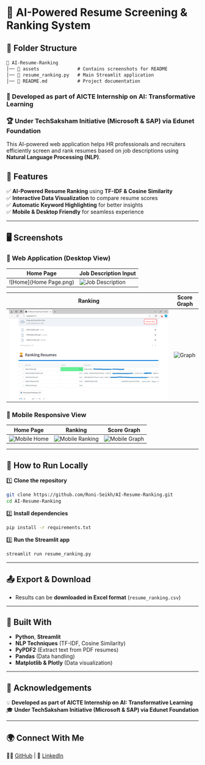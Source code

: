 # 📄 AI-Powered Resume Screening & Ranking System

## 📁 Folder Structure
```
📂 AI-Resume-Ranking
│── 📂 assets              # Contains screenshots for README
│── 📜 resume_ranking.py   # Main Streamlit application
│── 📜 README.md           # Project documentation
```

### 🚀 Developed as part of AICTE Internship on AI: Transformative Learning  
### 🏆 Under TechSaksham Initiative (Microsoft & SAP) via Edunet Foundation  

This AI-powered web application helps HR professionals and recruiters efficiently screen and rank resumes based on job descriptions using **Natural Language Processing (NLP)**.

## 🌟 Features
✅ **AI-Powered Resume Ranking** using **TF-IDF & Cosine Similarity**  
✅ **Interactive Data Visualization** to compare resume scores  
✅ **Automatic Keyword Highlighting** for better insights  
✅ **Mobile & Desktop Friendly** for seamless experience  

---

## 🖥️ Screenshots

### 🔹 Web Application (Desktop View)
| Home Page | Job Description Input |
|-----------|----------------------|
| ![Home](Home Page.png) | ![Job Description](assets/job_description.png) |

| Ranking | Score Graph |
|---------|-----------|
| ![Ranking](assets/ranking.png) | ![Graph](assets/graph_chart.png) |

### 📱 Mobile Responsive View
| Home Page | Ranking | Score Graph |
|-----------|---------|-------------|
| ![Mobile Home](assets/mobile_home.png) | ![Mobile Ranking](assets/mobile_ranking.png) | ![Mobile Graph](assets/mobile_graph.png) |

---

## 📂 How to Run Locally
1️⃣ **Clone the repository**  
```bash
git clone https://github.com/Roni-Seikh/AI-Resume-Ranking.git
cd AI-Resume-Ranking
```

2️⃣ **Install dependencies**  
```bash
pip install -r requirements.txt
```

3️⃣ **Run the Streamlit app**  
```bash
streamlit run resume_ranking.py
```

---

## 📤 Export & Download
- Results can be **downloaded in Excel format** (`resume_ranking.csv`)

---

## 🔧 Built With
- **Python**, **Streamlit**
- **NLP Techniques** (TF-IDF, Cosine Similarity)
- **PyPDF2** (Extract text from PDF resumes)
- **Pandas** (Data handling)
- **Matplotlib & Plotly** (Data visualization)

---

## 🤝 Acknowledgements
💡 **Developed as part of AICTE Internship on AI: Transformative Learning**  
🎓 **Under TechSaksham Initiative (Microsoft & SAP) via Edunet Foundation**

---

## 🌍 Connect With Me  
👨‍💻 [GitHub](https://github.com/Roni-Seikh) | 💼 [LinkedIn](https://in.linkedin.com/in/roniseikh)
 
```
